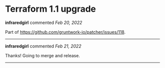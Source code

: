# Terraform 1.1 upgrade

**infraredgirl** commented *Feb 20, 2022*

Part of https://github.com/gruntwork-io/patcher/issues/118.
<br />
***


**infraredgirl** commented *Feb 21, 2022*

Thanks! Going to merge and release.
***

